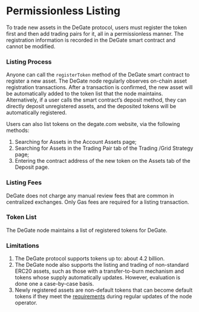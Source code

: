 # Permissionless Listing

To trade new assets in the DeGate protocol, users must register the token first and then add trading pairs for it, all in a permissionless manner. The registration information is recorded in the DeGate smart contract and cannot be modified.

### Listing Process

Anyone can call the `registerToken` method of the DeGate smart contract to register a new asset. The DeGate node regularly observes on-chain asset registration transactions. After a transaction is confirmed, the new asset will be automatically added to the token list that the node maintains. Alternatively, if a user calls the smart contract’s deposit method, they can directly deposit unregistered assets, and the deposited tokens will be automatically registered.&#x20;

Users can also list tokens on the degate.com website, via the following methods:

1. Searching for Assets in the Account Assets page;&#x20;
2. Searching for Assets in the Trading Pair tab of the Trading /Grid Strategy page;&#x20;
3. Entering the contract address of the new token on the Assets tab of the Deposit page.

### Listing Fees

DeGate does not charge any manual review fees that are common in centralized exchanges. Only Gas fees are required for a listing transaction.

### Token List

The DeGate node maintains a list of registered tokens for DeGate.

### Limitations

1. The DeGate protocol supports tokens up to: about 4.2 billion.
2. The DeGate node also supports the listing and trading of non-standard ERC20 assets, such as those with a transfer-to-burn mechanism and tokens whose supply automatically updates. However, evaluation is done one a case-by-case basis.&#x20;
3. Newly registered assets are non-default tokens that can become default tokens if they meet the [requirements](../concepts/economic-security.md#default-token-list) during regular updates of the node operator.
